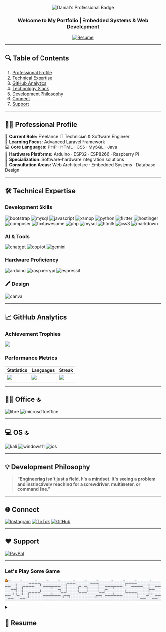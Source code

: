 <!-- Professional Header with Badge Identity -->
<p align="center">
  <img src="https://img.shields.io/badge/Danial-IT_Technician_&_Software_Engineer-8E75B2?style=for-the-badge&logo=starship&logoColor=white&labelColor=2F3134" alt="Danial's Professional Badge"/>
  <h3 align="center">Welcome to My Portfolio | Embedded Systems & Web Development</h3>
  
  <!-- Resume Button -->
  <p align="center">
    <a href="#resume-section">
      <img src="https://img.shields.io/badge/Resume-View_My_Resume-8E75B2?style=for-the-badge&logo=readme&logoColor=white&labelColor=2F3134" alt="Resume"/>
    </a>
  </p>
</p>

---

## 🔍 Table of Contents
1. [Professional Profile](#-professional-profile)  
2. [Technical Expertise](#-technical-expertise)  
3. [GitHub Analytics](#-github-analytics)  
4. [Technology Stack](#-technology-stack)  
5. [Development Philosophy](#-development-philosophy)  
6. [Connect](#-connect)  
7. [Support](#-support)  

---

## 👨‍💻 Professional Profile
🔭 <strong>Current Role:</strong> Freelance IT Technician & Software Engineer<br/>
🌱 <strong>Learning Focus:</strong> Advanced Laravel Framework<br/>
💻 <strong>Core Languages:</strong> PHP · HTML · CSS · MySQL · Java<br/>
🔧 <strong>Hardware Platforms:</strong> Arduino · ESP32 · ESP8266 · Raspberry Pi<br/>
🚀 <strong>Specialization:</strong> Software-hardware integration solutions<br/>
💬 <strong>Consultation Areas:</strong> Web Architecture · Embedded Systems · Database Design<br/>

---

## 🛠 Technical Expertise
### Development Skills
![bootstrap](https://github.com/user-attachments/assets/124202e4-aa8c-4bcd-a057-e2b7c7def733)
![mysql](https://github.com/user-attachments/assets/a55e5696-42ad-4837-9bbe-ed9fdb5e8b21)
![javascript](https://github.com/user-attachments/assets/15e767d6-31d8-41e3-9b3c-d3ce4a55a839)
![xampp](https://github.com/user-attachments/assets/c4ea4cc9-8c4e-4595-9514-0aaaa4df7d8d)
![python](https://github.com/user-attachments/assets/f16f3557-316a-47f6-979a-dc1fe21c26c1)
![flutter](https://github.com/user-attachments/assets/3fbc799e-abc2-4ecd-b13b-ad88d994de0b)
![hostinger](https://github.com/user-attachments/assets/e8756edb-3bdd-4de5-8ae4-2ff8f183093f)
![composer](https://github.com/user-attachments/assets/79501d2a-4a1c-4f22-b60a-b5ce78374cc9)
![fontawesome](https://github.com/user-attachments/assets/d71a0a6f-cd37-4753-9544-ae1486e6ab7f)
<img src="https://github.com/user-attachments/assets/f5cb86ab-b943-4c1e-9e49-0e91645739fd" alt="php" height="40"/>
<img src="https://github.com/user-attachments/assets/527192f0-7cae-4298-bcd9-fbe0d5969e34" alt="mysql" height="40"/>
<img src="https://github.com/user-attachments/assets/db145168-fd93-4f8f-8398-3bd39c1d42c1" alt="html5" height="40"/>
<img src="https://github.com/user-attachments/assets/5f863bd6-8507-411e-93a7-5dcb57be8fc8" alt="css3" height="40"/>
<img src="https://github.com/user-attachments/assets/33b6f154-da13-4293-a480-bfab05d00716" alt="markdown" height="40"/>


### AI & Tools
![chatgpt](https://github.com/user-attachments/assets/ce06faa2-bd80-4696-a648-b4d313bda929)
![copilot](https://github.com/user-attachments/assets/86e49dff-4e98-44c0-8ca8-a3be4862d265)
![gemini](https://github.com/user-attachments/assets/960918f6-8c12-4707-a6c9-ed3ab307bf83)


### Hardware Proficiency
![arduino](https://github.com/user-attachments/assets/e292e114-af10-4389-8193-89f35613244c)
![raspberrypi](https://github.com/user-attachments/assets/1ee42cbf-bb3d-4193-a599-4c0fae54371e)
![espressif](https://github.com/user-attachments/assets/95ee2011-03f0-4992-8201-8ad07c4a11f1)


### 🖍 Design
![canva](https://github.com/user-attachments/assets/3fc43866-bf3b-40db-83f5-9389feb3e3b3)


---

## 📈 GitHub Analytics
### Achievement Trophies
![](https://github-profile-trophy.vercel.app/?username=danial-blackhat&theme=radical&no-frame=true&margin-w=5&column=4)

### Performance Metrics
| Statistics | Languages | Streak |
|------------|-----------|--------|
| <img src="https://github-readme-stats.vercel.app/api?username=danial-blackhat&show_icons=true&theme=radical&hide_border=true" width="100%"> | <img src="https://github-readme-stats.vercel.app/api/top-langs?username=danial-blackhat&layout=compact&theme=radical&hide_border=true" width="100%"> | <img src="https://streak-stats.demolab.com?user=danial-blackhat&theme=radical&hide_border=true" width="100%"> |

---

## 👨‍💻 Office 🔝
![libre](https://github.com/user-attachments/assets/ff7ee04c-57ca-4fb6-b0c4-daea5435fa70)
![microsoftoeffice](https://github.com/user-attachments/assets/72532e69-e7c5-464c-8042-0a7d0397cbfb)


---

## 💻 OS 🔝
  ![kali](https://github.com/user-attachments/assets/893d74ac-7d6a-49eb-a96d-f77766e30669)
  ![windows11](https://github.com/user-attachments/assets/a7c491c6-1ba9-4b92-ad19-eda035309b82)
  ![ios](https://github.com/user-attachments/assets/eabf822a-3e71-475c-be57-760b1f13a50c)


---

## 💡 Development Philosophy
> **"Engineering isn't just a field. It's a mindset. It's seeing a problem and instinctively reaching for a screwdriver, multimeter, or command line."**

---

## 🌐 Connect

[![Instagram](https://img.shields.io/badge/Instagram-@danial.fx__-E4405F?logo=instagram&style=flat-square)](https://instagram.com/danial.fx__) 
[![TikTok](https://img.shields.io/badge/TikTok-@dnial__blackhat-000000?logo=tiktok&style=flat-square)](https://tiktok.com/@dnial_blackhat) 
[![GitHub](https://img.shields.io/badge/GitHub-danial--blackhat-181717?logo=github&style=flat-square)](https://github.com/danial-blackhat)

---

## ❤️ Support
[![PayPal](https://img.shields.io/badge/Support_My_Work-00457C?logo=paypal&style=for-the-badge)](https://paypal.me/MrMoneyHeist) 

---
### Let's Play Some Game

<picture>
  <source media="(prefers-color-scheme: dark)" srcset="https://raw.githubusercontent.com/danial-blackhat/danial-blackhat/output/pacman-contribution-graph-dark.svg">
  <source media="(prefers-color-scheme: light)" srcset="https://raw.githubusercontent.com/danial-blackhat/danial-blackhat/output/pacman-contribution-graph.svg">
  <img alt="pacman contribution graph" src="https://raw.githubusercontent.com/danial-blackhat/danial-blackhat/output/pacman-contribution-graph.svg">
</picture>

<!-- Resume Section -->
<details id="resume-section">
<summary><h2>📄 Resume</h2></summary>

## Education

- 📖 Malaysian Certificate of Skills in Computer System Operations
- 📆 7 Sept 2022 > 6 Sept 2023
- 📍 Intra International College, Selangor, Malaysia

---

- 📖 Malaysian Skills Diploma in Computer Systems Administration
- 📆 16 Oct 2023 > 15 Jan 2025
- 📍 Intra International College, Selangor, Malaysia

## Experience

- 👨‍💻 Internship
- 📆 30 Sept 2024 > 2 Jan 2025
- 📍 BHBK Group Sdn Bhd (Penang) 

---

- 👨‍💻 Freelancer in IT Technology & Software/Hardware Development
- 📆 May 2025 - Present  
    
 
</details>
